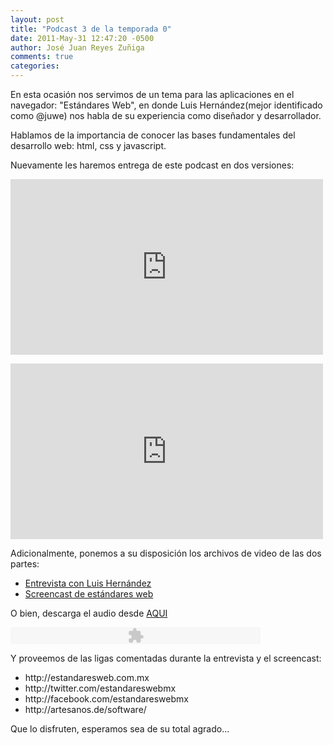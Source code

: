 ```yaml
---
layout: post
title: "Podcast 3 de la temporada 0"
date: 2011-May-31 12:47:20 -0500
author: José Juan Reyes Zuñiga
comments: true
categories: 
---
```

<p>En esta ocasión nos servimos de un tema para las aplicaciones en el navegador: "Estándares Web", en donde Luis Hernández(mejor identificado como @juwe) nos habla de su experiencia como diseñador y desarrollador.</p>
<p>Hablamos de la importancia de conocer las bases fundamentales del desarrollo web: html, css y javascript.</p>
<p>Nuevamente les haremos entrega de este podcast en dos versiones:</p>
<p><iframe src="http://player.vimeo.com/video/24452424?color=f06800" height="281" width="500" frameborder="0"></iframe></p>
<!-- more -->
<p><iframe src="http://player.vimeo.com/video/24639833?color=f06800" height="281" width="500" frameborder="0"></iframe></p>
<p>Adicionalmente, ponemos a su disposición los archivos de video de las dos partes:</p>
<ul>
<li><a href="http://s3.amazonaws.com/media.vivecodigo.org/podcast/temporada0/ViveCodigo00x03_a.mov">Entrevista con Luis Hernández</a></li>
<li><a href="http://s3.amazonaws.com/media.vivecodigo.org/podcast/temporada0/ViveCodigo00x03_b.mov">Screencast de estándares web</a></li>
</ul>
<p>O bien, descarga el audio desde <a href="http://s3.amazonaws.com/media.vivecodigo.org/podcast/temporada0/ViveCodigo00x03_a.mp3">AQUI</a></p>
<p><object width="400" height="27" classid="clsid:d27cdb6e-ae6d-11cf-96b8-444553540000" codebase="http://download.macromedia.com/pub/shockwave/cabs/flash/swflash.cab#version=6,0,40,0"><param name="flashvars" value="audioUrl=http://s3.amazonaws.com/media.vivecodigo.org/podcast/temporada0/ViveCodigo00x03_a.mp3" /><param name="quality" value="best" /><param name="src" value="http://www.google.com/reader/ui/3523697345-audio-player.swf" /><embed width="400" height="27" type="application/x-shockwave-flash" src="http://www.google.com/reader/ui/3523697345-audio-player.swf" flashvars="audioUrl=http://s3.amazonaws.com/media.vivecodigo.org/podcast/temporada0/ViveCodigo00x03_a.mp3" quality="best" /></object></p>
<p>Y proveemos de las ligas comentadas durante la entrevista y el screencast:</p>
<ul>
<li>http://estandaresweb.com.mx</li>
<li>http://twitter.com/estandareswebmx</li>
<li>http://facebook.com/estandareswebmx</li>
<li>http://artesanos.de/software/</li>
</ul>
<p>Que lo disfruten, esperamos sea de su total agrado...</p>